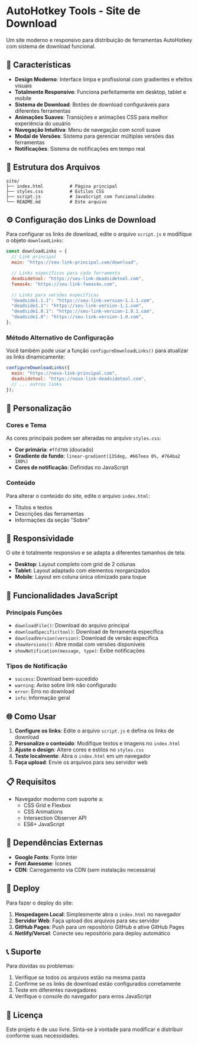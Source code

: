 # AutoHotkey Tools - Site de Download

Um site moderno e responsivo para distribuição de ferramentas AutoHotkey com sistema de download funcional.

## 🚀 Características

- **Design Moderno**: Interface limpa e profissional com gradientes e efeitos visuais
- **Totalmente Responsivo**: Funciona perfeitamente em desktop, tablet e mobile
- **Sistema de Download**: Botões de download configuráveis para diferentes ferramentas
- **Animações Suaves**: Transições e animações CSS para melhor experiência do usuário
- **Navegação Intuitiva**: Menu de navegação com scroll suave
- **Modal de Versões**: Sistema para gerenciar múltiplas versões das ferramentas
- **Notificações**: Sistema de notificações em tempo real

## 📁 Estrutura dos Arquivos

```
site/
├── index.html          # Página principal
├── styles.css          # Estilos CSS
├── script.js           # JavaScript com funcionalidades
└── README.md           # Este arquivo
```

## ⚙️ Configuração dos Links de Download

Para configurar os links de download, edite o arquivo `script.js` e modifique o objeto `downloadLinks`:

```javascript
const downloadLinks = {
  // Link principal
  main: "https://seu-link-principal.com/download",

  // Links específicos para cada ferramenta
  deadsidetool: "https://seu-link-deadsidetool.com",
  famas4x: "https://seu-link-famas4x.com",

  // Links para versões específicas
  "deadside1.1.1": "https://seu-link-version-1.1.1.com",
  "deadside1.1": "https://seu-link-version-1.1.com",
  "deadside1.0.1": "https://seu-link-version-1.0.1.com",
  "deadside1.0": "https://seu-link-version-1.0.com",
};
```

### Método Alternativo de Configuração

Você também pode usar a função `configureDownloadLinks()` para atualizar os links dinamicamente:

```javascript
configureDownloadLinks({
  main: "https://novo-link-principal.com",
  deadsidetool: "https://novo-link-deadsidetool.com",
  // ... outros links
});
```

## 🎨 Personalização

### Cores e Tema

As cores principais podem ser alteradas no arquivo `styles.css`:

- **Cor primária**: `#ffd700` (dourado)
- **Gradiente de fundo**: `linear-gradient(135deg, #667eea 0%, #764ba2 100%)`
- **Cores de notificação**: Definidas no JavaScript

### Conteúdo

Para alterar o conteúdo do site, edite o arquivo `index.html`:

- Títulos e textos
- Descrições das ferramentas
- Informações da seção "Sobre"

## 📱 Responsividade

O site é totalmente responsivo e se adapta a diferentes tamanhos de tela:

- **Desktop**: Layout completo com grid de 2 colunas
- **Tablet**: Layout adaptado com elementos reorganizados
- **Mobile**: Layout em coluna única otimizado para toque

## 🔧 Funcionalidades JavaScript

### Principais Funções

- `downloadFile()`: Download do arquivo principal
- `downloadSpecific(tool)`: Download de ferramenta específica
- `downloadVersion(version)`: Download de versão específica
- `showVersions()`: Abre modal com versões disponíveis
- `showNotification(message, type)`: Exibe notificações

### Tipos de Notificação

- `success`: Download bem-sucedido
- `warning`: Aviso sobre link não configurado
- `error`: Erro no download
- `info`: Informação geral

## 🌐 Como Usar

1. **Configure os links**: Edite o arquivo `script.js` e defina os links de download
2. **Personalize o conteúdo**: Modifique textos e imagens no `index.html`
3. **Ajuste o design**: Altere cores e estilos no `styles.css`
4. **Teste localmente**: Abra o `index.html` em um navegador
5. **Faça upload**: Envie os arquivos para seu servidor web

## 📋 Requisitos

- Navegador moderno com suporte a:
  - CSS Grid e Flexbox
  - CSS Animations
  - Intersection Observer API
  - ES6+ JavaScript

## 🔗 Dependências Externas

- **Google Fonts**: Fonte Inter
- **Font Awesome**: Ícones
- **CDN**: Carregamento via CDN (sem instalação necessária)

## 🚀 Deploy

Para fazer o deploy do site:

1. **Hospedagem Local**: Simplesmente abra o `index.html` no navegador
2. **Servidor Web**: Faça upload dos arquivos para seu servidor
3. **GitHub Pages**: Push para um repositório GitHub e ative GitHub Pages
4. **Netlify/Vercel**: Conecte seu repositório para deploy automático

## 📞 Suporte

Para dúvidas ou problemas:

1. Verifique se todos os arquivos estão na mesma pasta
2. Confirme se os links de download estão configurados corretamente
3. Teste em diferentes navegadores
4. Verifique o console do navegador para erros JavaScript

## 📄 Licença

Este projeto é de uso livre. Sinta-se à vontade para modificar e distribuir conforme suas necessidades.
